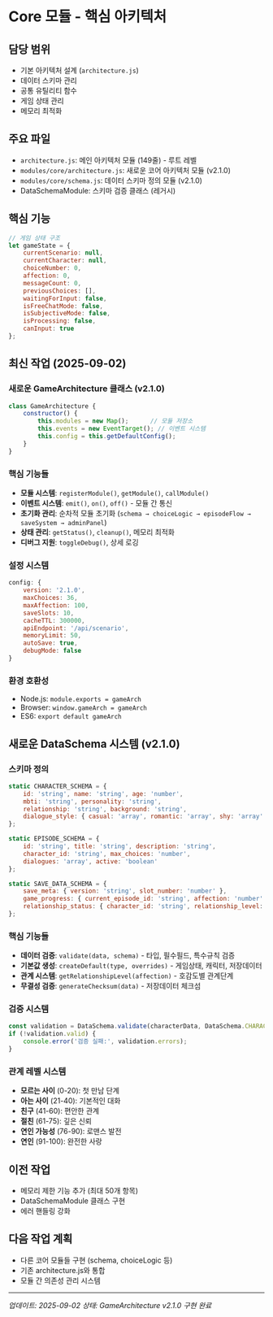 # Core 모듈 - 핵심 아키텍처

## 담당 범위
- 기본 아키텍처 설계 (`architecture.js`)
- 데이터 스키마 관리
- 공통 유틸리티 함수
- 게임 상태 관리
- 메모리 최적화

## 주요 파일
- `architecture.js`: 메인 아키텍처 모듈 (149줄) - 루트 레벨
- `modules/core/architecture.js`: 새로운 코어 아키텍처 모듈 (v2.1.0) 
- `modules/core/schema.js`: 데이터 스키마 정의 모듈 (v2.1.0)
- DataSchemaModule: 스키마 검증 클래스 (레거시)

## 핵심 기능
```javascript
// 게임 상태 구조
let gameState = {
    currentScenario: null,
    currentCharacter: null,
    choiceNumber: 0,
    affection: 0,
    messageCount: 0,
    previousChoices: [],
    waitingForInput: false,
    isFreeChatMode: false,
    isSubjectiveMode: false,
    isProcessing: false,
    canInput: true
};
```

## 최신 작업 (2025-09-02)

### 새로운 GameArchitecture 클래스 (v2.1.0)
```javascript
class GameArchitecture {
    constructor() {
        this.modules = new Map();      // 모듈 저장소
        this.events = new EventTarget(); // 이벤트 시스템
        this.config = this.getDefaultConfig();
    }
}
```

### 핵심 기능들
- **모듈 시스템**: `registerModule()`, `getModule()`, `callModule()`
- **이벤트 시스템**: `emit()`, `on()`, `off()` - 모듈 간 통신
- **초기화 관리**: 순차적 모듈 초기화 (`schema → choiceLogic → episodeFlow → saveSystem → adminPanel`)
- **상태 관리**: `getStatus()`, `cleanup()`, 메모리 최적화
- **디버그 지원**: `toggleDebug()`, 상세 로깅

### 설정 시스템
```javascript
config: {
    version: '2.1.0',
    maxChoices: 36,
    maxAffection: 100,
    saveSlots: 10,
    cacheTTL: 300000,
    apiEndpoint: '/api/scenario',
    memoryLimit: 50,
    autoSave: true,
    debugMode: false
}
```

### 환경 호환성
- Node.js: `module.exports = gameArch`
- Browser: `window.gameArch = gameArch`  
- ES6: `export default gameArch`

## 새로운 DataSchema 시스템 (v2.1.0)

### 스키마 정의
```javascript
static CHARACTER_SCHEMA = {
    id: 'string', name: 'string', age: 'number',
    mbti: 'string', personality: 'string',
    relationship: 'string', background: 'string',
    dialogue_style: { casual: 'array', romantic: 'array', shy: 'array' }
};

static EPISODE_SCHEMA = {
    id: 'string', title: 'string', description: 'string',
    character_id: 'string', max_choices: 'number',
    dialogues: 'array', active: 'boolean'
};

static SAVE_DATA_SCHEMA = {
    save_meta: { version: 'string', slot_number: 'number' },
    game_progress: { current_episode_id: 'string', affection: 'number' },
    relationship_status: { character_id: 'string', relationship_level: 'string' }
};
```

### 핵심 기능들
- **데이터 검증**: `validate(data, schema)` - 타입, 필수필드, 특수규칙 검증
- **기본값 생성**: `createDefault(type, overrides)` - 게임상태, 캐릭터, 저장데이터 
- **관계 시스템**: `getRelationshipLevel(affection)` - 호감도별 관계단계
- **무결성 검증**: `generateChecksum(data)` - 저장데이터 체크섬

### 검증 시스템
```javascript
const validation = DataSchema.validate(characterData, DataSchema.CHARACTER_SCHEMA);
if (!validation.valid) {
    console.error('검증 실패:', validation.errors);
}
```

### 관계 레벨 시스템
- **모르는 사이** (0-20): 첫 만남 단계
- **아는 사이** (21-40): 기본적인 대화
- **친구** (41-60): 편안한 관계  
- **절친** (61-75): 깊은 신뢰
- **연인 가능성** (76-90): 로맨스 발전
- **연인** (91-100): 완전한 사랑

## 이전 작업
- 메모리 제한 기능 추가 (최대 50개 항목)
- DataSchemaModule 클래스 구현
- 에러 핸들링 강화

## 다음 작업 계획
- 다른 코어 모듈들 구현 (schema, choiceLogic 등)
- 기존 architecture.js와 통합
- 모듈 간 의존성 관리 시스템

---
*업데이트: 2025-09-02*
*상태: GameArchitecture v2.1.0 구현 완료*